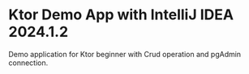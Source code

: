 # Ktor Demo App with IntelliJ IDEA 2024.1.2
Demo application for Ktor beginner with Crud operation and pgAdmin connection.






